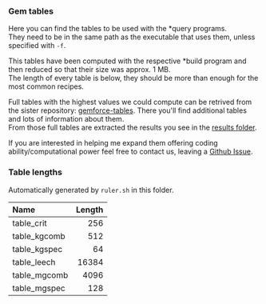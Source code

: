 ### Gem tables

Here you can find the tables to be used with the *query programs.  
They need to be in the same path as the executable that uses them, unless specified with `-f`.

This tables have been computed with the respective *build program and then reduced so that their size was approx. 1 MB.  
The length of every table is below, they should be more than enough for the most common recipes.

Full tables with the highest values we could compute can be retrived from the sister repository:
[gemforce-tables](https://github.com/gemforce-team/gemforce-tables).
There you'll find additional tables and lots of information about them.  
From those full tables are extracted the results you see in the [results folder](results).
  
If you are interested in helping me expand them offering coding ability/computational power feel free to contact us,
leaving a [Github Issue](https://github.com/gemforce-team/gemforce/issues).


### Table lengths

Automatically generated by `ruler.sh` in this folder.

|Name		|Length	|
|:--------------|------:|
|table_crit	|256	|
|table_kgcomb	|512	|
|table_kgspec	|64	|
|table_leech	|16384	|
|table_mgcomb	|4096	|
|table_mgspec	|128	|

